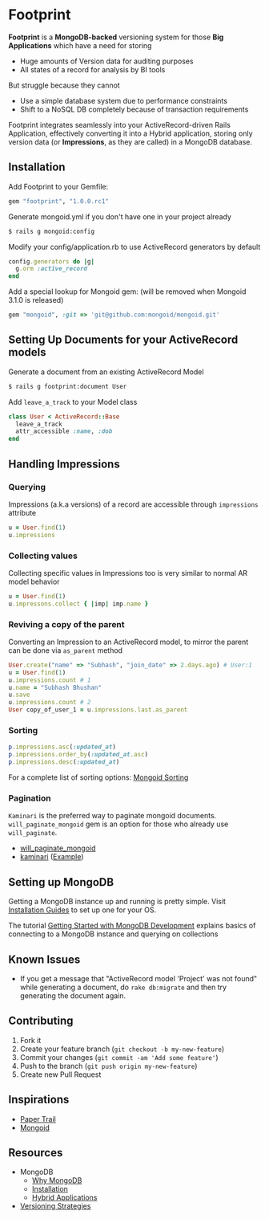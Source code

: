 # Footprint

**Footprint** is a **MongoDB-backed** versioning system for those **Big Applications** which have a need for storing

* Huge amounts of Version data for auditing purposes
* All states of a record for analysis by BI tools

But struggle because they cannot

* Use a simple database system due to performance constraints
* Shift to a NoSQL DB completely because of transaction requirements

Footprint integrates seamlessly into your ActiveRecord-driven Rails Application, effectively converting it into a Hybrid application, storing only version data (or **Impressions**, as they are called) in a MongoDB database.

## Installation

Add Footprint to your Gemfile:
    
```ruby
gem "footprint", "1.0.0.rc1"
```

Generate mongoid.yml if you don't have one in your project already

```bash
$ rails g mongoid:config
```

Modify your config/application.rb to use ActiveRecord generators by default

```ruby
config.generators do |g| 
  g.orm :active_record 
end
```

Add a special lookup for Mongoid gem: (will be removed when Mongoid 3.1.0 is released)

```ruby
gem "mongoid", :git => 'git@github.com:mongoid/mongoid.git'
```
    
## Setting Up Documents for your ActiveRecord models

Generate a document from an existing ActiveRecord Model

```bash
$ rails g footprint:document User
```

Add `leave_a_track` to your Model class

```ruby
class User < ActiveRecord::Base
  leave_a_track
  attr_accessible :name, :dob
end
```

## Handling Impressions

### Querying

Impressions (a.k.a versions) of a record are accessible through `impressions` attribute

```ruby
u = User.find(1)
u.impressions
```

### Collecting values

Collecting specific values in Impressions too is very similar to normal AR model behavior

```ruby
u = User.find(1)
u.impressons.collect { |imp| imp.name }
```

### Reviving a copy of the parent

Converting an Impression to an ActiveRecord model, to mirror the parent can be done via `as_parent` method

```ruby
User.create("name" => "Subhash", "join_date" => 2.days.ago) # User:1
u = User.find(1)
u.impressions.count # 1
u.name = "Subhash Bhushan"
u.save
u.impressions.count # 2
User copy_of_user_1 = u.impressions.last.as_parent
```

### Sorting

```ruby
p.impressions.asc(:updated_at)
p.impressions.order_by(:updated_at.asc)
p.impressions.desc(:updated_at)
```

For a complete list of sorting options: [Mongoid Sorting](http://mongoid.org/en/origin/docs/options.html#sorting)
    
### Pagination

`Kaminari` is the preferred way to paginate mongoid documents. `will_paginate_mongoid` gem is an option for those who already use `will_paginate`.
* [will_paginate_mongoid](https://github.com/lucasas/will_paginate_mongoid)
* [kaminari](https://github.com/amatsuda/kaminari) ([Example](http://code.dblock.org/mongoid-202-dropped-pagination-kaminari))

## Setting up MongoDB

Getting a MongoDB instance up and running is pretty simple.
Visit [Installation Guides](http://docs.mongodb.org/manual/installation/) to set up one for your OS.

The tutorial [Getting Started with MongoDB Development](http://docs.mongodb.org/manual/tutorial/getting-started/) explains basics of connecting to a MongoDB instance and querying on collections

## Known Issues

* If you get a message that "ActiveRecord model 'Project' was not found" while generating a document, do `rake db:migrate` and then try generating the document again.

## Contributing

1. Fork it
2. Create your feature branch (`git checkout -b my-new-feature`)
3. Commit your changes (`git commit -am 'Add some feature'`)
4. Push to the branch (`git push origin my-new-feature`)
5. Create new Pull Request

## Inspirations

* [Paper Trail](https://github.com/airblade/paper_trail)
* [Mongoid](mongoid.org/en/mongoid/index.html)

## Resources

* MongoDB
  * [Why MongoDB](https://speakerdeck.com/jnunemaker/why-mongodb-is-awesome)
  * [Installation](http://docs.mongodb.org/manual/installation/)
  * [Hybrid Applications](http://www.slideshare.net/spf13/hybrid-mongodb-and-rdbms-applications)
* [Versioning Strategies](http://blog.jondh.me.uk/2011/11/relational-database-versioning-strategies/)